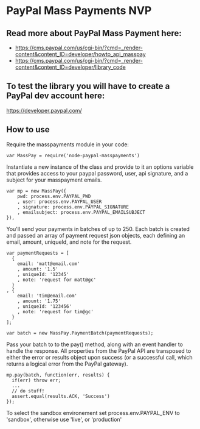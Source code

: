 # PayPal Mass Payments NVP

## Read more about PayPal Mass Payment here:

- https://cms.paypal.com/us/cgi-bin/?cmd=_render-content&content_ID=developer/howto_api_masspay
- https://cms.paypal.com/us/cgi-bin/?cmd=_render-content&content_ID=developer/library_code

## To test the library you will have to create a PayPal dev account here:

https://developer.paypal.com/

## How to use

Require the masspayments module in your code: 

    var MassPay = require('node-paypal-masspayments')

Instantiate a new instance of the class and provide to it an options variable that provides access to your paypal password, user, api signature, and a subject for your masspayment emails. 

    var mp = new MassPay({
        pwd: process.env.PAYPAL_PWD
        , user: process.env.PAYPAL_USER
        , signature: process.env.PAYPAL_SIGNATURE
        , emailsubject: process.env.PAYPAL_EMAILSUBJECT
    }),

You'll send your payments in batches of up to 250. Each batch is created and passed an array of payment request json objects, each defining an email, amount, uniqueId, and note for the request. 

    var paymentRequests = [
      {
        email: 'matt@email.com'
        , amount: '1.5'
        , uniqueId: '12345'
        , note: 'request for matt@gc'
      }
    , {
        email: 'tim@email.com'
        , amount: '1.75'
        , uniqueId: '123456'
        , note: 'request for tim@gc'
      }
    ];

    var batch = new MassPay.PaymentBatch(paymentRequests);

Pass your batch to to the pay() method, along with an event handler to handle the response. All properties from the PayPal API are transposed to either the error or results object upon success (or a successful call, which returns a logical error from the PayPal gateway).

    mp.pay(batch, function(err, results) {
      if(err) throw err;
      ...
      // do stuff!
      assert.equal(results.ACK, 'Success')
    });

To select the sandbox environement set process.env.PAYPAL_ENV to 'sandbox', otherwise use 'live', or 'production'
